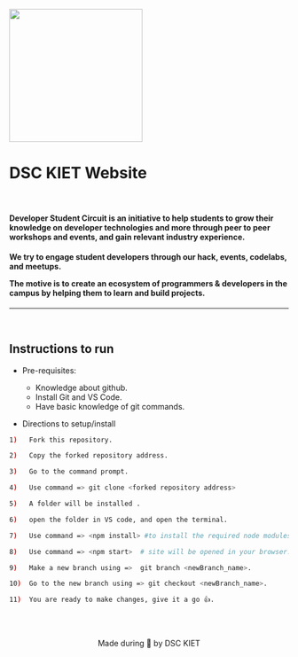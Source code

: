 <p align="left">
	<img width="240" src="https://github.com/avi-11/website/blob/master/public/static/images/new_logo.png" />
	<h1 align="left"> DSC KIET Website </h1>
	<br>
	<h4>Developer Student Circuit is an initiative to help students to grow their knowledge on developer technologies and more through peer to peer workshops and events, and gain relevant industry experience.</h4>
	<h4 align="left"> We try to engage student developers through our hack, events, codelabs, and meetups.

The motive is to create an ecosystem of programmers & developers in the campus by helping them to learn and build projects. </h4>

</p>

---
<!-- [![DOCS](https://img.shields.io/badge/Documentation-see%20docs-green?style=for-the-badge&logo=appveyor)](INSERT_LINK_FOR_DOCS_HERE) 
  [![UI ](https://img.shields.io/badge/User%20Interface-Link%20to%20UI-orange?style=for-the-badge&logo=appveyor)](INSERT_UI_LINK_HERE) -->


<!-- ## Functionalities
- [ ]  < ADD FUNCTIONALITY >
- [ ]  < ADD FUNCTIONALITY > -->

<br>


## Instructions to run

* Pre-requisites:
	-  Knowledge about github.
	-   Install Git and VS Code. 
	-  Have basic knowledge of git commands. 

* Directions to setup/install
```bash
1)   Fork this repository.

2)   Copy the forked repository address.

3)   Go to the command prompt.

4)   Use command => git clone <forked repository address>

5)   A folder will be installed .

6)   open the folder in VS code, and open the terminal.

7)   Use command => <npm install> #to install the required node modules

8)   Use command => <npm start>  # site will be opened in your browser.

9)   Make a new branch using =>  git branch <newBranch_name>.

10)  Go to the new branch using => git checkout <newBranch_name>.

11)  You are ready to make changes, give it a go 👍.
```

<!-- * Directions to execute

```bash
< insert code >
``` -->

<br>

<!-- ## Contributors

* [ < ADD YOUR NAME > ](ADD_PROFILE_URL_HERE)



<br> -->
<br>

<p align="center">
	Made during 🌙 by DSC KIET
</p>
